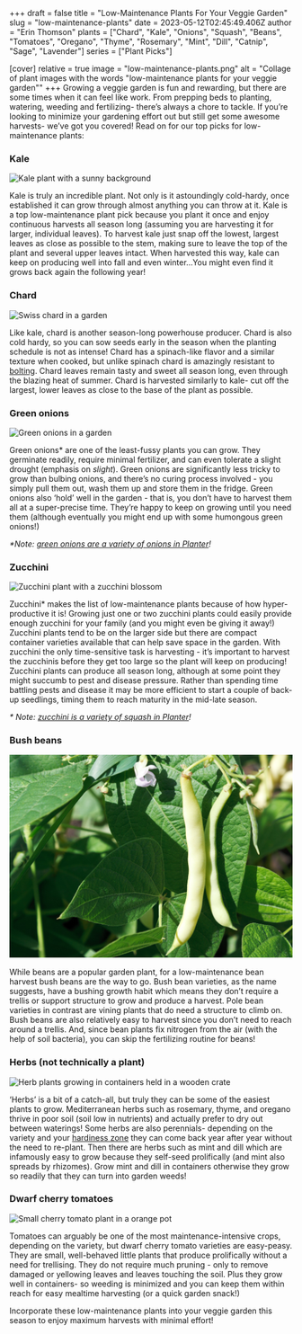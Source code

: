 +++
draft = false
title = "Low-Maintenance Plants For Your Veggie Garden"
slug = "low-maintenance-plants"
date = 2023-05-12T02:45:49.406Z
author = "Erin Thomson"
plants = ["Chard", "Kale", "Onions", "Squash", "Beans", "Tomatoes", "Oregano", "Thyme", "Rosemary", "Mint", "Dill", "Catnip", "Sage", "Lavender"]
series = ["Plant Picks"]


[cover]
relative = true
image = "low-maintenance-plants.png"
alt = "Collage of plant images with the words \"low-maintenance plants for your veggie garden\""
+++
Growing a veggie garden is fun and rewarding, but there are some times when it can feel like work. From prepping beds to planting, watering, weeding and fertilizing- there’s always a chore to tackle. If you’re looking to minimize your gardening effort out but still get some awesome harvests- we’ve got you covered! Read on for our top picks for low-maintenance plants:

### Kale

![Kale plant with a sunny background](kale.jpg)

Kale is truly an incredible plant. Not only is it astoundingly cold-hardy, once established it can grow through almost anything you can throw at it. Kale is a top low-maintenance plant pick because you plant it once and enjoy continuous harvests all season long (assuming you are harvesting it for larger, individual leaves). To harvest kale just snap off the lowest, largest leaves as close as possible to the stem, making sure to leave the top of the plant and several upper leaves intact. When harvested this way, kale can keep on producing well into fall and even winter…You might even find it grows back again the following year!

### Chard

![Swiss chard in a garden](swiss-chard.jpg)

Like kale, chard is another season-long powerhouse producer. Chard is also cold hardy, so you can sow seeds early in the season when the planting schedule is not as intense! Chard has a spinach-like flavor and a similar texture when cooked, but unlike spinach chard is amazingly resistant to [bolting](https://blog.planter.garden/posts/plant-bolting-a-seedy-situation/). Chard leaves remain tasty and sweet all season long, even through the blazing heat of summer. Chard is harvested similarly to kale- cut off the largest, lower leaves as close to the base of the plant as possible.

### Green onions

![Green onions in a garden](green-onions.jpg)

Green onions* are one of the least-fussy plants you can grow. They germinate readily, require minimal fertilizer, and can even tolerate a slight drought (emphasis on *slight*). Green onions are significantly less tricky to grow than bulbing onions, and there’s no curing process involved - you simply pull them out, wash them up and store them in the fridge. Green onions also ‘hold’ well in the garden - that is, you don’t have to harvest them all at a super-precise time. They’re happy to keep on growing until you need them (although eventually you might end up with some humongous green onions!)

*\*Note: [green onions are a variety of onions in Planter](https://info.planter.garden/plant-information/cant-find/)!*

### Zucchini

![Zucchini plant with a zucchini blossom](zucchini.jpg)

Zucchini* makes the list of low-maintenance plants because of how hyper-productive it is! Growing just one or two zucchini plants could easily provide enough zucchini for your family (and you might even be giving it away!) Zucchini plants tend to be on the larger side but there are compact container varieties available that can help save space in the garden. With zucchini the only time-sensitive task is harvesting - it’s important to harvest the zucchinis before they get too large so the plant will keep on producing! Zucchini plants can produce all season long, although at some point they might succumb to pest and disease pressure. Rather than spending time battling pests and disease it may be more efficient to start a couple of back-up seedlings, timing them to reach maturity in the mid-late season. 

*\* Note: [zucchini is a variety of squash in Planter](https://info.planter.garden/plant-information/cant-find/)!*

### Bush beans

![Yellow bean pods on a bean plant](beans.jpg)

While beans are a popular garden plant, for a low-maintenance bean harvest bush beans are the way to go. Bush bean varieties, as the name suggests, have a bushing growth habit which means they don’t require a trellis or support structure to grow and produce a harvest. Pole bean varieties in contrast are vining plants that do need a structure to climb on. Bush beans are also relatively easy to harvest since you don’t need to reach around a trellis. And, since bean plants fix nitrogen from the air (with the help of soil bacteria), you can skip the fertilizing routine for beans!

### Herbs (not technically a plant)

![Herb plants growing in containers held in a wooden crate](herbs.jpg)

‘Herbs’ is a bit of a catch-all, but truly they can be some of the easiest plants to grow. Mediterranean herbs such as rosemary, thyme, and oregano thrive in poor soil (soil low in nutrients) and actually prefer to dry out between waterings! Some herbs are also perennials- depending on the variety and your [hardiness zone](https://blog.planter.garden/posts/know-where-you-grow-hardiness-zones-and-frost-dates/) they can come back year after year without the need to re-plant. Then there are herbs such as mint and dill which are infamously easy to grow because they self-seed prolifically (and mint also spreads by rhizomes). Grow mint and dill in containers otherwise they grow so readily that they can turn into garden weeds!

### Dwarf cherry tomatoes

![Small cherry tomato plant in a orange pot](dwarf-cherry-tomato.jpg)

Tomatoes can arguably be one of the most maintenance-intensive crops, depending on the variety, but dwarf cherry tomato varieties are easy-peasy. They are small, well-behaved little plants that produce prolifically without a need for trellising. They do not require much pruning - only to remove damaged or yellowing leaves and leaves touching the soil. Plus they grow well in containers- so weeding is minimized and you can keep them within reach for easy mealtime harvesting (or a quick garden snack!)

Incorporate these low-maintenance plants into your veggie garden this season to enjoy maximum harvests with minimal effort!
